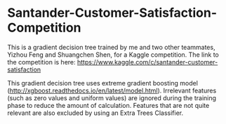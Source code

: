 # Santander-Customer-Satisfaction-Competition

This is a gradient decision tree trained by me and two other teammates, Yizhou Feng and Shuangchen Shen, for a Kaggle competition. 
The link to the competition is here: https://www.kaggle.com/c/santander-customer-satisfaction

This gradient decision tree uses extreme gradient boosting model (http://xgboost.readthedocs.io/en/latest/model.html).
Irrelevant features (such as zero values and uniform values) are ignored during the training phase to reduce the amount of calculation.
Features that are not quite relevant are also excluded by using an Extra Trees Classifier.
